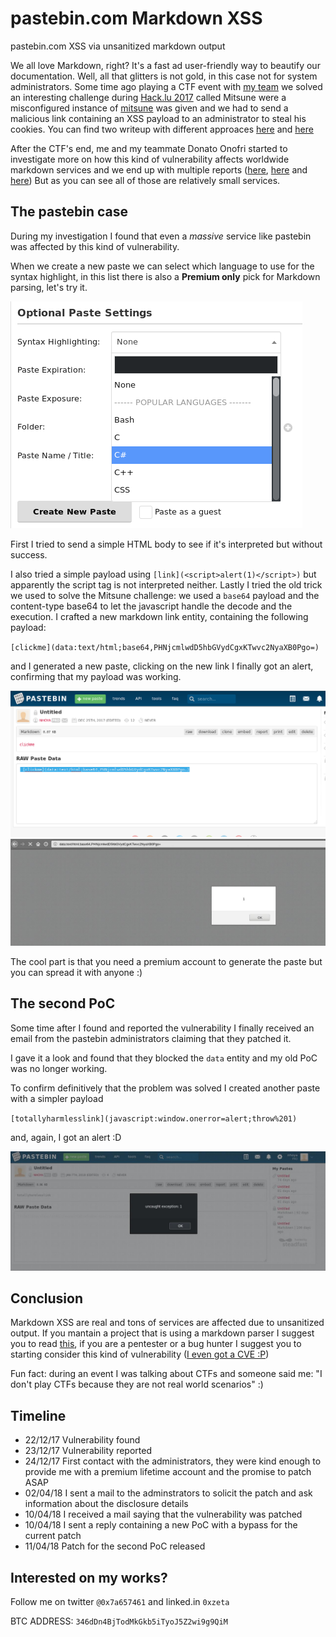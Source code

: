 # pastebin.com Markdown XSS

pastebin.com XSS via unsanitized markdown output

We all love Markdown, right? It's a fast ad user-friendly way to beautify our documentation. Well, all that glitters is not gold, in this case not for system administrators.
Some time ago playing a CTF event with [my team](https://jbzteam.github.io) we solved an interesting challenge during [Hack.lu 2017](https://2017.hack.lu/ctf/) called Mitsune were a misconfigured instance of [mitsune](https://github.com/lepture/mistune) was given and we had to send a malicious link containing an XSS payload to an administrator to steal his cookies. You can find two writeup with different approaces [here](https://www.pwndiary.com/write-ups/hack-lu-ctf-2017-mistune-write-up-web150/) and [here](https://rawsec.ml/en/Hacklu-2017-write-up/#150-mistune-web)

After the CTF's end, me and my teammate Donato Onofri started to investigate more on how this kind of vulnerability affects worldwide markdown services and we end up with multiple reports ([here](https://github.com/leanote/leanote/issues/676), [here](https://github.com/adtac/commento/issues/154) and [here](https://github.com/leanote/leanote/issues/719)) But as you can see all of those are relatively small services.

## The pastebin case

During my investigation I found that even a *massive* service like pastebin was affected by this kind of vulnerability.

When we create a new paste we can select which language to use for the syntax highlight, in this list there is also a **Premium only** pick for Markdown parsing, let's try it.

![highlight](screen/syntax_highlight.png)

First I tried to send a simple HTML body to see if it's interpreted but without success.

I also tried a simple payload using `[link](<script>alert(1)</script>)` but apparently the script tag is not interpreted neither. Lastly I tried the old trick we used to solve the Mitsune challenge: we used a `base64` payload and the content-type base64 to let the javascript handle the decode and the execution. I crafted a new markdown link entity, containing the following payload:

`[clickme](data:text/html;base64,PHNjcmlwdD5hbGVydCgxKTwvc2NyaXB0Pgo=)`

and I generated a new paste, clicking on the new link I finally got an alert, confirming that my payload was working.

![PoC1_2](screen/PoC1_2.png)
![PoC](screen/PoC1.jpg)

The cool part is that you need a premium account to generate the paste but you can spread it with anyone :)

## The second PoC

Some time after I found and reported the vulnerability I finally received an email from the pastebin administrators claiming that they patched it. 

I gave it a look and found that they blocked the `data` entity and my old PoC was no longer working.

To confirm definitively that the problem was solved I created another paste with a simpler payload

`[totallyharmlesslink](javascript:window.onerror=alert;throw%201)`

and, again, I got an alert :D

![Second PoC](screen/PoC2.jpg)

## Conclusion

Markdown XSS are real and tons of services are affected due to unsanitized output. If you mantain a project that is using a markdown parser I suggest you to read [this](https://github.com/showdownjs/showdown/wiki/Markdown%27s-XSS-Vulnerability-(and-how-to-mitigate-it)), if you are a pentester or a bug hunter I suggest you to starting consider this kind of vulnerability ([I even got a CVE :P](https://www.cvedetails.com/cve/CVE-2017-1000459/))

Fun fact: during an event I was talking about CTFs and someone said me: "I don't play CTFs because they are not real world scenarios" :)

## Timeline

- 22/12/17 Vulnerability found
- 23/12/17 Vulnerability reported
- 24/12/17 First contact with the administrators, they were kind enough to provide me with a premium lifetime account and the promise to patch ASAP
- 02/04/18 I sent a mail to the adminstrators to solicit the patch and ask information about the disclosure details
- 10/04/18 I received a mail saying that the vulnerability was patched
- 10/04/18 I sent a reply containing a new PoC with a bypass for the current patch
- 11/04/18 Patch for the second PoC released

## Interested on my works?

Follow me on twitter `@0x7a657461` and linked.in `0xzeta`

BTC ADDRESS: `346dDn4BjTodMkGkb5iTyoJ5Z2wi9g9QiM`